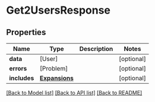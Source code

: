 # Get2UsersResponse

## Properties
Name | Type | Description | Notes
------------ | ------------- | ------------- | -------------
**data** | [User] |  | [optional] 
**errors** | [Problem] |  | [optional] 
**includes** | [**Expansions**](Expansions.md) |  | [optional] 

[[Back to Model list]](../README.md#documentation-for-models) [[Back to API list]](../README.md#documentation-for-api-endpoints) [[Back to README]](../README.md)



